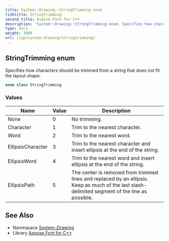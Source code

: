 ```yaml
---
title: System::Drawing::StringTrimming enum
linktitle: StringTrimming
second_title: Aspose.Font for C++
description: 'System::Drawing::StringTrimming enum. Specifies how characters should be trimmed from a string that does not fit the layout shape in C++.'
type: docs
weight: 3800
url: /cpp/system.drawing/stringtrimming/
---
```

## StringTrimming enum


Specifies how characters should be trimmed from a string that does not fit the layout shape.

```cpp
enum class StringTrimming
```

### Values

| Name | Value | Description |
| --- | --- | --- |
| None | 0 | No trimming. |
| Character | 1 | Trim to the nearest character. |
| Word | 2 | Trim to the nearest word. |
| EllipsisCharacter | 3 | Trim to the nearest character and insert ellipsis at the end of the string. |
| EllipsisWord | 4 | Trim to the nearest word and insert ellipsis at the end of the string. |
| EllipsisPath | 5 | The center is removed from trimmed lines and replaced by an ellipsis. Keep as much of the last slash-delimited segment of the line as possible. |

## See Also

* Namespace [System::Drawing](../)
* Library [Aspose.Font for C++](../../)
